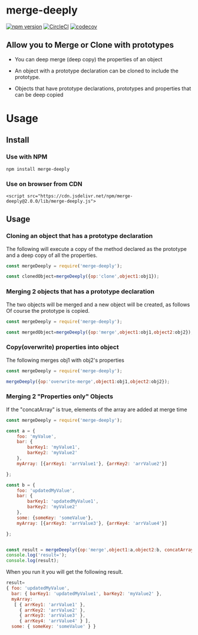 # merge-deeply 
[![npm version](https://badge.fury.io/js/merge-deeply.svg)](https://badge.fury.io/js/merge-deeply)
[![CircleCI](https://circleci.com/gh/riversun/merge-deeply.svg?style=shield)](https://circleci.com/gh/riversun/merge-deeply)
[![codecov](https://codecov.io/gh/riversun/merge-deeply/branch/master/graph/badge.svg)](https://codecov.io/gh/riversun/merge-deeply)
## Allow you to Merge or Clone with prototypes

- You can deep merge (deep copy) the properties of an object

- An object with a prototype declaration can be cloned to include the prototype.

- Objects that have prototype declarations, prototypes and properties that can be deep copied

# Usage

## Install

### Use with NPM
```
npm install merge-deeply
```

### Use on browser from CDN

```
<script src="https://cdn.jsdelivr.net/npm/merge-deeply@2.0.0/lib/merge-deeply.js">
```

## Usage

### Cloning an object that has a prototype declaration

The following will execute a copy of the method declared as the prototype and a deep copy of all the properties.

```js
const mergeDeeply = require('merge-deeply');

const clonedObject=mergeDeeply({op:'clone',object1:obj1});

```

### Merging 2 objects that has a prototype declaration

The two objects will be merged and a new object will be created, as follows
Of course the prototype is copied.

```js
const mergeDeeply = require('merge-deeply');

const mergedObject=mergeDeeply({op:'merge',object1:obj1,object2:obj2});

```

### Copy(overwrite) properties into object

The following merges obj1 with obj2's properties

```js
const mergeDeeply = require('merge-deeply');

mergeDeeply({op:'overwrite-merge',object1:obj1,object2:obj2});

```

### Merging 2 "Properties only" Objects

If the "concatArray" is true, 
elements of the array are added at merge time

```js
const mergeDeeply = require('merge-deeply');

const a = {
    foo: 'myValue',
    bar: {
        barKey1: 'myValue1',
        barKey2: 'myValue2'
    },
    myArray: [{arrKey1: 'arrValue1'}, {arrKey2: 'arrValue2'}]

};

const b = {
    foo: 'updatedMyValue',
    bar: {
        barKey1: 'updatedMyValue1',
        barKey2: 'myValue2'
    },
    some: {someKey: 'someValue'},
    myArray: [{arrKey3: 'arrValue3'}, {arrKey4: 'arrValue4'}]

};


const result = mergeDeeply({op:'merge',object1:a,object2:b, concatArray: true});
console.log('result=');
console.log(result);


```

When you run it you will get the following result.

```js
result=
{ foo: 'updatedMyValue',
  bar: { barKey1: 'updatedMyValue1', barKey2: 'myValue2' },
  myArray: 
   [ { arrKey1: 'arrValue1' },
     { arrKey2: 'arrValue2' },
     { arrKey3: 'arrValue3' },
     { arrKey4: 'arrValue4' } ],
  some: { someKey: 'someValue' } }

```

